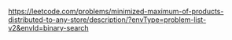 https://leetcode.com/problems/minimized-maximum-of-products-distributed-to-any-store/description/?envType=problem-list-v2&envId=binary-search
